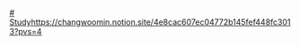 [# Study](https://changwoomin.notion.site/4e8cac607ec04772b145fef448fc3013?pvs=4)https://changwoomin.notion.site/4e8cac607ec04772b145fef448fc3013?pvs=4
